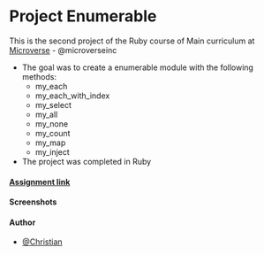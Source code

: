 # Project Enumerable

This is the second project of the Ruby course of Main curriculum at [Microverse](https://www.microverse.org/) - @microverseinc

* The goal was to create a enumerable module with the following methods:
  * my_each
  * my_each_with_index
  * my_select
  * my_all
  * my_none
  * my_count
  * my_map
  * my_inject
* The project was completed in Ruby

#### [Assignment link](https://www.theodinproject.com/courses/ruby-programming/lessons/advanced-building-blocks)

#### Screenshots

#### Author

* [@Christian](https://github.com/jcromerohdz)
